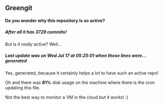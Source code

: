 ## Greengit

#### Do you wonder why this repository is so active?

##### After all it has 3729 commits!

But is it *really* active? Well...

##### Last update was on Wed Jul 17 at 05:25:01 when those lines were... generated

Yes, generated, because it certainly helps a lot to have such an active repo!

Oh and there was **81%** disk usage on the machine
where there is the cron updating this file.

Not the best way to monitor a VM in the cloud but it works! :)
